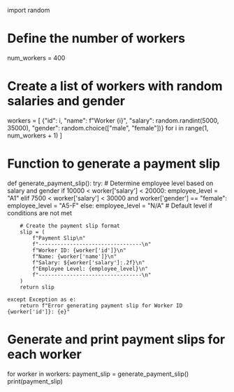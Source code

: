 import random

# Define the number of workers
num_workers = 400

# Create a list of workers with random salaries and gender
workers = [
    {"id": i, "name": f"Worker {i}", "salary": random.randint(5000, 35000), "gender": random.choice(["male", "female"])}
    for i in range(1, num_workers + 1)
]


# Function to generate a payment slip
def generate_payment_slip():
    try:
        # Determine employee level based on salary and gender
        if 10000 < worker['salary'] < 20000:
            employee_level = "A1"
        elif 7500 < worker['salary'] < 30000 and worker['gender'] == "female":
            employee_level = "A5-F"
        else:
            employee_level = "N/A"  # Default level if conditions are not met

        # Create the payment slip format
        slip = (
            f"Payment Slip\n"
            f"---------------------------------\n"
            f"Worker ID: {worker['id']}\n"
            f"Name: {worker['name']}\n"
            f"Salary: ${worker['salary']:.2f}\n"
            f"Employee Level: {employee_level}\n"
            f"---------------------------------\n"
        )
        return slip

    except Exception as e:
        return f"Error generating payment slip for Worker ID {worker['id']}: {e}"


# Generate and print payment slips for each worker
for worker in workers:
    payment_slip = generate_payment_slip()
    print(payment_slip)

